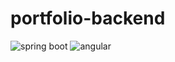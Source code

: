 # portfolio-backend

![spring boot](https://user-images.githubusercontent.com/96797843/180673067-0d1ca2f6-9065-4436-b234-3d3b38acee68.png)
![angular](https://user-images.githubusercontent.com/96797843/180674352-934e53b2-4f13-41b7-bed4-b0f4220ceb9c.png)
